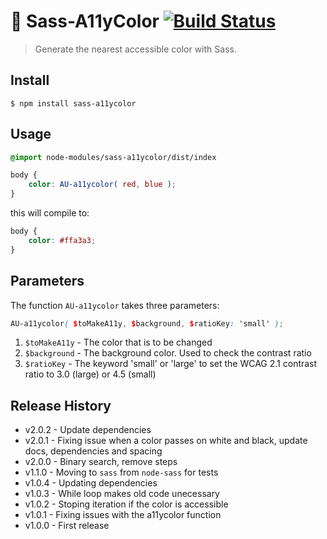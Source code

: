 🌈 Sass-A11yColor [![Build Status](https://travis-ci.org/alex-page/sass-a11ycolor.svg?branch=master)](https://travis-ci.org/alex-page/sass-a11ycolor)
==============

> Generate the nearest accessible color with Sass.


## Install

```shell
$ npm install sass-a11ycolor
```


## Usage

```scss
@import node-modules/sass-a11ycolor/dist/index

body {
	color: AU-a11ycolor( red, blue );
}
```

this will compile to:

```css
body {
	color: #ffa3a3;
}
```


## Parameters

The function `AU-a11ycolor` takes three parameters:

```scss
AU-a11ycolor( $toMakeA11y, $background, $ratioKey: 'small' );
```

1. `$toMakeA11y` - The color that is to be changed
1. `$background` - The background color. Used to check the contrast ratio
1. `$ratioKey`   - The keyword 'small' or 'large' to set the WCAG 2.1 contrast ratio to 3.0 (large) or 4.5 (small)


## Release History

* v2.0.2 - Update dependencies
* v2.0.1 - Fixing issue when a color passes on white and black, update docs, dependencies and spacing
* v2.0.0 - Binary search, remove steps
* v1.1.0 - Moving to `sass` from `node-sass` for tests
* v1.0.4 - Updating dependencies
* v1.0.3 - While loop makes old code unecessary
* v1.0.2 - Stoping iteration if the color is accessible
* v1.0.1 - Fixing issues with the a11ycolor function
* v1.0.0 - First release
